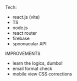 Tech:

- react.js (vite)
- TS
- node.js
- react router
- firebase
- spoonacular API

IMPROVEMENTS

- learn the logics, dumbo!
- email format check
- mobile view CSS corrections
